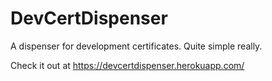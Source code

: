 # DevCertDispenser
A dispenser for development certificates. Quite simple really.

Check it out at https://devcertdispenser.herokuapp.com/
